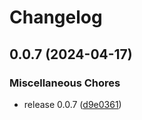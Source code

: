 # Changelog

## 0.0.7 (2024-04-17)


### Miscellaneous Chores

* release 0.0.7 ([d9e0361](https://github.com/DvShu/neatui-vue/commit/d9e03615d48f4ce77873de4f06c05ba8569abcde))
